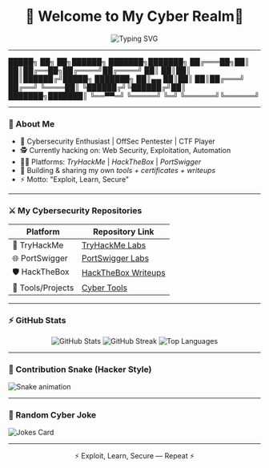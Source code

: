<h1 align="center">👾 Welcome to My Cyber Realm👾</h1>

<p align="center">
  <img src="https://readme-typing-svg.herokuapp.com?color=00FF00&size=25&center=true&vCenter=true&width=600&lines=Hello+World!;Welcome+to+my+GitHub;Cyber+Security+Enthusiast;Offensive+Security+Pentester+%7C+Red+Teaming;Cloud+Intrusion+%7C+Pentesting;Building+Cyber+Tools;Breaking+%26+Fixing+Things" alt="Typing SVG" />
</p>

---

█████╗ ██╗   ██╗██████╗ ███████╗███████╗ ██╔═══██╗██║   ██║██╔══██╗██╔════╝██╔════╝ ██║   ██║██║   ██║██████╔╝█████╗  ███████╗ ██║▄▄ ██║██║   ██║██╔═══╝ ██╔══╝  ╚════██║ ╚██████╔╝╚██████╔╝██║     ███████╗███████║ ╚══▀▀═╝  ╚═════╝ ╚═╝     ╚══════╝╚══════╝

---

### 🏴 About Me
- 🔐 Cybersecurity Enthusiast | OffSec Pentester | CTF Player
- 🕵️ Currently hacking on: Web Security, Exploitation, Automation  
- 🧑‍💻 Platforms: *TryHackMe* | *HackTheBox* | *PortSwigger*  
- 🚀 Building & sharing my own *tools + certificates + writeups*  
- ⚡ Motto: "Exploit, Learn, Secure"  

---

### ⚔️ My Cybersecurity Repositories
| Platform       | Repository Link |
|----------------|-----------------|
| 🧩 TryHackMe      | [TryHackMe Labs](https://github.com/VoidQuantaX/TryHackMe-Labs) |
| 🌐 PortSwigger    | [PortSwigger Labs](https://github.com/VoidQuantaX/PortSwigger-Labs) |
| 🛡️ HackTheBox     | [HackTheBox Writeups](https://github.com/VoidQuantaX/HTB-Labs) |
| 🧰 Tools/Projects | [Cyber Tools](https://github.com/VoidQuantaX/Projects) |

---

### ⚡ GitHub Stats
<p align="center">
  <img src="https://github-readme-stats.vercel.app/api?username=VoidQuantaX&show_icons=true&theme=radical" alt="GitHub Stats" />
  <img src="https://github-readme-streak-stats.herokuapp.com/?user=VoidQuantaX&theme=dark" alt="GitHub Streak" />
  <img src="https://github-readme-stats.vercel.app/api/top-langs/?username=VoidQuantaX&layout=compact&theme=dark" alt="Top Languages" />
</p>

---

### 🐍 Contribution Snake (Hacker Style)
![Snake animation](https://github.com/VoidQuantaX/VoidQuantaX/blob/output/github-contribution-grid-snake.svg)

---

### 🎯 Random Cyber Joke
![Jokes Card](https://readme-jokes.vercel.app/api?theme=dark)

---

<p align="center">
   ⚡ Exploit, Learn, Secure — Repeat ⚡
</p>
